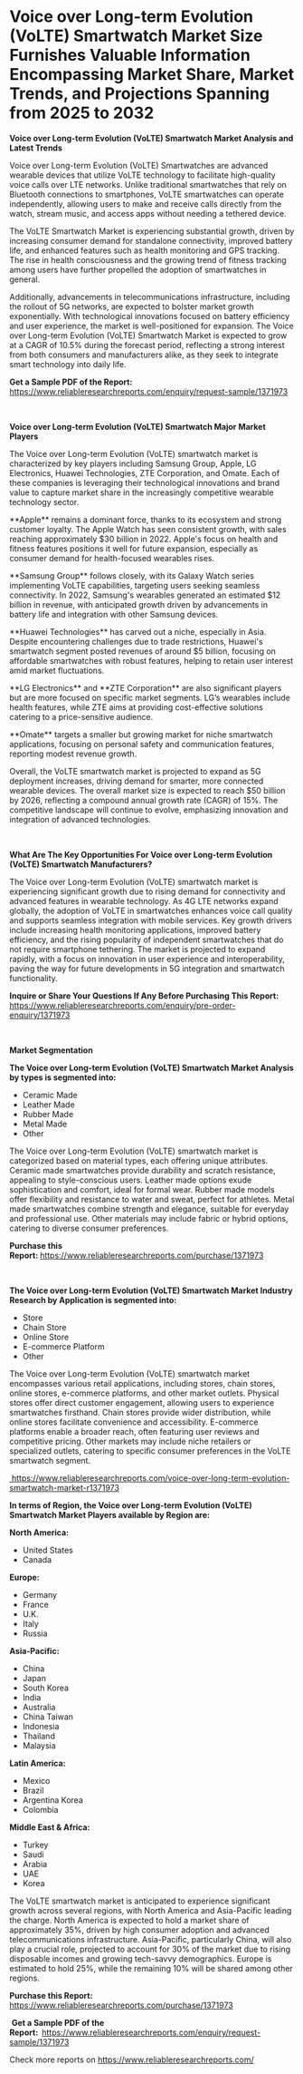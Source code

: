 <p><h1>Voice over Long-term Evolution (VoLTE) Smartwatch Market Size Furnishes Valuable Information Encompassing Market Share, Market Trends, and Projections Spanning from 2025 to 2032</h1></p><p><strong>Voice over Long-term Evolution (VoLTE) Smartwatch Market Analysis and Latest Trends</strong></p>
<p><p>Voice over Long-term Evolution (VoLTE) Smartwatches are advanced wearable devices that utilize VoLTE technology to facilitate high-quality voice calls over LTE networks. Unlike traditional smartwatches that rely on Bluetooth connections to smartphones, VoLTE smartwatches can operate independently, allowing users to make and receive calls directly from the watch, stream music, and access apps without needing a tethered device.</p><p>The VoLTE Smartwatch Market is experiencing substantial growth, driven by increasing consumer demand for standalone connectivity, improved battery life, and enhanced features such as health monitoring and GPS tracking. The rise in health consciousness and the growing trend of fitness tracking among users have further propelled the adoption of smartwatches in general. </p><p>Additionally, advancements in telecommunications infrastructure, including the rollout of 5G networks, are expected to bolster market growth exponentially. With technological innovations focused on battery efficiency and user experience, the market is well-positioned for expansion. The Voice over Long-term Evolution (VoLTE) Smartwatch Market is expected to grow at a CAGR of 10.5% during the forecast period, reflecting a strong interest from both consumers and manufacturers alike, as they seek to integrate smart technology into daily life.</p></p>
<p><strong>Get a Sample PDF of the Report:&nbsp;</strong> <a href="https://www.reliableresearchreports.com/enquiry/request-sample/1371973?utm_campaign=3213&utm_medium=2&utm_source=Github&utm_content=ia&utm_term=22032025&utm_id=voice-over-long-term-evolution-volte-smartwatch">https://www.reliableresearchreports.com/enquiry/request-sample/1371973</a></p>
<p>&nbsp;</p>
<p><strong>Voice over Long-term Evolution (VoLTE) Smartwatch Major Market Players</strong></p>
<p><p>The Voice over Long-term Evolution (VoLTE) smartwatch market is characterized by key players including Samsung Group, Apple, LG Electronics, Huawei Technologies, ZTE Corporation, and Omate. Each of these companies is leveraging their technological innovations and brand value to capture market share in the increasingly competitive wearable technology sector.</p><p>**Apple** remains a dominant force, thanks to its ecosystem and strong customer loyalty. The Apple Watch has seen consistent growth, with sales reaching approximately $30 billion in 2022. Apple's focus on health and fitness features positions it well for future expansion, especially as consumer demand for health-focused wearables rises.</p><p>**Samsung Group** follows closely, with its Galaxy Watch series implementing VoLTE capabilities, targeting users seeking seamless connectivity. In 2022, Samsung's wearables generated an estimated $12 billion in revenue, with anticipated growth driven by advancements in battery life and integration with other Samsung devices.</p><p>**Huawei Technologies** has carved out a niche, especially in Asia. Despite encountering challenges due to trade restrictions, Huawei's smartwatch segment posted revenues of around $5 billion, focusing on affordable smartwatches with robust features, helping to retain user interest amid market fluctuations.</p><p>**LG Electronics** and **ZTE Corporation** are also significant players but are more focused on specific market segments. LG’s wearables include health features, while ZTE aims at providing cost-effective solutions catering to a price-sensitive audience.</p><p>**Omate** targets a smaller but growing market for niche smartwatch applications, focusing on personal safety and communication features, reporting modest revenue growth.</p><p>Overall, the VoLTE smartwatch market is projected to expand as 5G deployment increases, driving demand for smarter, more connected wearable devices. The overall market size is expected to reach $50 billion by 2026, reflecting a compound annual growth rate (CAGR) of 15%. The competitive landscape will continue to evolve, emphasizing innovation and integration of advanced technologies.</p></p>
<p>&nbsp;</p>
<p><strong>What Are The Key Opportunities For Voice over Long-term Evolution (VoLTE) Smartwatch Manufacturers?</strong></p>
<p><p>The Voice over Long-term Evolution (VoLTE) smartwatch market is experiencing significant growth due to rising demand for connectivity and advanced features in wearable technology. As 4G LTE networks expand globally, the adoption of VoLTE in smartwatches enhances voice call quality and supports seamless integration with mobile services. Key growth drivers include increasing health monitoring applications, improved battery efficiency, and the rising popularity of independent smartwatches that do not require smartphone tethering. The market is projected to expand rapidly, with a focus on innovation in user experience and interoperability, paving the way for future developments in 5G integration and smartwatch functionality.</p></p>
<p><strong>Inquire or Share Your Questions If Any Before Purchasing This Report:</strong> <a href="https://www.reliableresearchreports.com/enquiry/pre-order-enquiry/1371973?utm_campaign=3213&utm_medium=2&utm_source=Github&utm_content=ia&utm_term=22032025&utm_id=voice-over-long-term-evolution-volte-smartwatch">https://www.reliableresearchreports.com/enquiry/pre-order-enquiry/1371973</a></p>
<p>&nbsp;</p>
<p><strong>Market Segmentation</strong></p>
<p><strong>The Voice over Long-term Evolution (VoLTE) Smartwatch Market Analysis by types is segmented into:</strong></p>
<p><ul><li>Ceramic Made</li><li>Leather Made</li><li>Rubber Made</li><li>Metal Made</li><li>Other</li></ul></p>
<p><p>The Voice over Long-term Evolution (VoLTE) smartwatch market is categorized based on material types, each offering unique attributes. Ceramic made smartwatches provide durability and scratch resistance, appealing to style-conscious users. Leather made options exude sophistication and comfort, ideal for formal wear. Rubber made models offer flexibility and resistance to water and sweat, perfect for athletes. Metal made smartwatches combine strength and elegance, suitable for everyday and professional use. Other materials may include fabric or hybrid options, catering to diverse consumer preferences.</p></p>
<p><strong>Purchase this Report:&nbsp;</strong><a href="https://www.reliableresearchreports.com/purchase/1371973?utm_campaign=3213&utm_medium=2&utm_source=Github&utm_content=ia&utm_term=22032025&utm_id=voice-over-long-term-evolution-volte-smartwatch">https://www.reliableresearchreports.com/purchase/1371973</a></p>
<p>&nbsp;</p>
<p><strong>The Voice over Long-term Evolution (VoLTE) Smartwatch Market Industry Research by Application is segmented into:</strong></p>
<p><ul><li>Store</li><li>Chain Store</li><li>Online Store</li><li>E-commerce Platform</li><li>Other</li></ul></p>
<p><p>The Voice over Long-term Evolution (VoLTE) smartwatch market encompasses various retail applications, including stores, chain stores, online stores, e-commerce platforms, and other market outlets. Physical stores offer direct customer engagement, allowing users to experience smartwatches firsthand. Chain stores provide wider distribution, while online stores facilitate convenience and accessibility. E-commerce platforms enable a broader reach, often featuring user reviews and competitive pricing. Other markets may include niche retailers or specialized outlets, catering to specific consumer preferences in the VoLTE smartwatch segment.</p></p>
<p><a href="https://www.reliableresearchreports.com/voice-over-long-term-evolution-smartwatch-market-r1371973?utm_campaign=3213&utm_medium=2&utm_source=Github&utm_content=ia&utm_term=22032025&utm_id=voice-over-long-term-evolution-volte-smartwatch">&nbsp;https://www.reliableresearchreports.com/voice-over-long-term-evolution-smartwatch-market-r1371973</a></p>
<p><strong>In terms of Region, the Voice over Long-term Evolution (VoLTE) Smartwatch Market Players available by Region are:</strong></p>
<p>
    <p> <strong> North America: </strong>
        <ul>
            <li>United States</li>
            <li>Canada</li>
        </ul>
        </p> 
    <p> <strong> Europe: </strong>
        <ul>
            <li>Germany</li>
            <li>France</li>
            <li>U.K.</li>
            <li>Italy</li>
            <li>Russia</li>
        </ul>
        </p> 
    <p> <strong> Asia-Pacific: </strong>
        <ul>
            <li>China</li>
            <li>Japan</li>
            <li>South Korea</li>
            <li>India</li>
            <li>Australia</li>
            <li>China Taiwan</li>
            <li>Indonesia</li>
            <li>Thailand</li>
            <li>Malaysia</li>
        </ul>
        </p> 
    <p> <strong> Latin America: </strong>
        <ul>
            <li>Mexico</li>
            <li>Brazil</li>
            <li>Argentina Korea</li>
            <li>Colombia</li>
        </ul>
        </p> 
    <p> <strong> Middle East & Africa: </strong>
        <ul>
            <li>Turkey</li>
            <li>Saudi</li>
            <li>Arabia</li>
            <li>UAE</li>
            <li>Korea</li>
        </ul>
    </p>
    </p>
<p><p>The VoLTE smartwatch market is anticipated to experience significant growth across several regions, with North America and Asia-Pacific leading the charge. North America is expected to hold a market share of approximately 35%, driven by high consumer adoption and advanced telecommunications infrastructure. Asia-Pacific, particularly China, will also play a crucial role, projected to account for 30% of the market due to rising disposable incomes and growing tech-savvy demographics. Europe is estimated to hold 25%, while the remaining 10% will be shared among other regions.</p></p>
<p><strong>Purchase this Report: </strong><a href="https://www.reliableresearchreports.com/purchase/1371973?utm_campaign=3213&utm_medium=2&utm_source=Github&utm_content=ia&utm_term=22032025&utm_id=voice-over-long-term-evolution-volte-smartwatch">https://www.reliableresearchreports.com/purchase/1371973</a></p>
<p>&nbsp;<strong>Get a Sample PDF of the Report:&nbsp;&nbsp;</strong><a href="https://www.reliableresearchreports.com/enquiry/request-sample/1371973?utm_campaign=3213&utm_medium=2&utm_source=Github&utm_content=ia&utm_term=22032025&utm_id=voice-over-long-term-evolution-volte-smartwatch">https://www.reliableresearchreports.com/enquiry/request-sample/1371973</a></p>
<p><strong></strong></p>
<p>Check more reports on <a href="https://www.reliableresearchreports.com/?utm_campaign=3213&utm_medium=2&utm_source=Github&utm_content=ia&utm_term=22032025&utm_id=voice-over-long-term-evolution-volte-smartwatch">https://www.reliableresearchreports.com/</a></p>